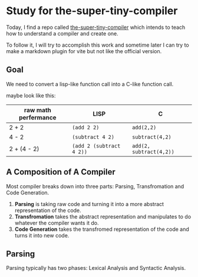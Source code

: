 # Study for the-super-tiny-compiler

Today, I find a repo called [the-super-tiny-compiler](https://github.com/jamiebuilds/the-super-tiny-compiler) which intends to teach how to understand a compiler and create one.

To follow it, I will try to accomplish this work and sometime later I can try to make a markdown plugin for vite but not like the official version.

## Goal

We need to convert a lisp-like function call into a C-like function call.

maybe look like this:

| raw math perfermance | LISP                     | C                       |
| -------------------- | ------------------------ | ----------------------- |
| 2 + 2                | `(add 2 2) `             | `add(2,2)`              |
| 4 - 2                | `(subtract 4 2)`         | `subtract(4,2)`         |
| 2 + (4 - 2)          | `(add 2 (subtract 4 2))` | `add(2, subtract(4,2))` |

## A Composition of A Compiler

Most compiler breaks down into three parts: Parsing, Transfromation and Code Generation. 

1. **Parsing** is taking raw code and turning it into a more abstract representation of the code. 
2. **Transfromation** takes the abstract representation and manipulates to do whatever the compiler wants it do.
3. **Code Generation** takes the transfromed representation of the code and turns it into new code.

## Parsing

Parsing typically has two phases: Lexical Analysis and Syntactic Analysis.

